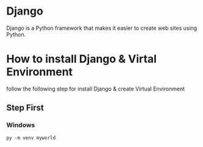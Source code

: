# Django
Django is a Python framework that makes it easier to create web sites using Python.

# How to install Django & Virtal Environment
follow the following step for install Django & create Virtual Environment
## Step First
### Windows
``` terminal
py -m venv myworld
```